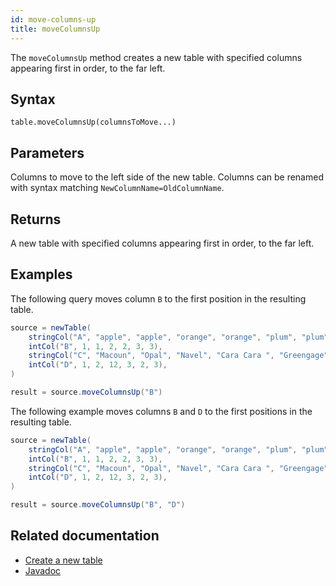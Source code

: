 ```yaml
---
id: move-columns-up
title: moveColumnsUp
---
```


The `moveColumnsUp` method creates a new table with specified columns appearing first in order, to the far left.

## Syntax

```
table.moveColumnsUp(columnsToMove...)
```

## Parameters

<ParamTable>
<Param name="columnsToMove" type="String...">

Columns to move to the left side of the new table. Columns can be renamed with syntax matching `NewColumnName=OldColumnName`.

</Param>
</ParamTable>

## Returns

A new table with specified columns appearing first in order, to the far left.

## Examples

The following query moves column `B` to the first position in the resulting table.

```groovy order=source,result
source = newTable(
    stringCol("A", "apple", "apple", "orange", "orange", "plum", "plum"),
    intCol("B", 1, 1, 2, 2, 3, 3),
    stringCol("C", "Macoun", "Opal", "Navel", "Cara Cara ", "Greengage", "Mirabelle"),
    intCol("D", 1, 2, 12, 3, 2, 3),
)

result = source.moveColumnsUp("B")
```

The following example moves columns `B` and `D` to the first positions in the resulting table.

```groovy order=source,result
source = newTable(
    stringCol("A", "apple", "apple", "orange", "orange", "plum", "plum"),
    intCol("B", 1, 1, 2, 2, 3, 3),
    stringCol("C", "Macoun", "Opal", "Navel", "Cara Cara ", "Greengage", "Mirabelle"),
    intCol("D", 1, 2, 12, 3, 2, 3),
)

result = source.moveColumnsUp("B", "D")
```

## Related documentation

- [Create a new table](../../../how-to-guides/new-table.md)
- [Javadoc](<https://deephaven.io/core/javadoc/io/deephaven/engine/table/Table.html#moveColumnsUp(java.lang.String...)>)
